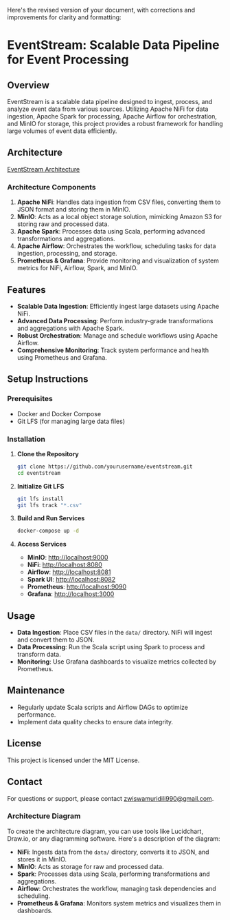 Here's the revised version of your document, with corrections and improvements for clarity and formatting:

# EventStream: Scalable Data Pipeline for Event Processing

## Overview

EventStream is a scalable data pipeline designed to ingest, process, and analyze event data from various sources. Utilizing Apache NiFi for data ingestion, Apache Spark for processing, Apache Airflow for orchestration, and MinIO for storage, this project provides a robust framework for handling large volumes of event data efficiently.

## Architecture

[EventStream Architecture](architecture.png)

### Architecture Components

1. **Apache NiFi**: Handles data ingestion from CSV files, converting them to JSON format and storing them in MinIO.
2. **MinIO**: Acts as a local object storage solution, mimicking Amazon S3 for storing raw and processed data.
3. **Apache Spark**: Processes data using Scala, performing advanced transformations and aggregations.
4. **Apache Airflow**: Orchestrates the workflow, scheduling tasks for data ingestion, processing, and storage.
5. **Prometheus & Grafana**: Provide monitoring and visualization of system metrics for NiFi, Airflow, Spark, and MinIO.

## Features

- **Scalable Data Ingestion**: Efficiently ingest large datasets using Apache NiFi.
- **Advanced Data Processing**: Perform industry-grade transformations and aggregations with Apache Spark.
- **Robust Orchestration**: Manage and schedule workflows using Apache Airflow.
- **Comprehensive Monitoring**: Track system performance and health using Prometheus and Grafana.

## Setup Instructions

### Prerequisites

- Docker and Docker Compose
- Git LFS (for managing large data files)

### Installation

1. **Clone the Repository**

   ```bash
   git clone https://github.com/yourusername/eventstream.git
   cd eventstream
   ```

2. **Initialize Git LFS**

   ```bash
   git lfs install
   git lfs track "*.csv"
   ```

3. **Build and Run Services**

   ```bash
   docker-compose up -d
   ```

4. **Access Services**

   - **MinIO**: [http://localhost:9000](http://localhost:9000)
   - **NiFi**: [http://localhost:8080](http://localhost:8080)
   - **Airflow**: [http://localhost:8081](http://localhost:8081)
   - **Spark UI**: [http://localhost:8082](http://localhost:8082)
   - **Prometheus**: [http://localhost:9090](http://localhost:9090)
   - **Grafana**: [http://localhost:3000](http://localhost:3000)

## Usage

- **Data Ingestion**: Place CSV files in the `data/` directory. NiFi will ingest and convert them to JSON.
- **Data Processing**: Run the Scala script using Spark to process and transform data.
- **Monitoring**: Use Grafana dashboards to visualize metrics collected by Prometheus.

## Maintenance

- Regularly update Scala scripts and Airflow DAGs to optimize performance.
- Implement data quality checks to ensure data integrity.

## License

This project is licensed under the MIT License.

## Contact

For questions or support, please contact [zwiswamuridili990@gmail.com](mailto:zwiswamuridili990@gmail.com).

### Architecture Diagram

To create the architecture diagram, you can use tools like Lucidchart, Draw.io, or any diagramming software. Here's a description of the diagram:

- **NiFi**: Ingests data from the `data/` directory, converts it to JSON, and stores it in MinIO.
- **MinIO**: Acts as storage for raw and processed data.
- **Spark**: Processes data using Scala, performing transformations and aggregations.
- **Airflow**: Orchestrates the workflow, managing task dependencies and scheduling.
- **Prometheus & Grafana**: Monitors system metrics and visualizes them in dashboards.
